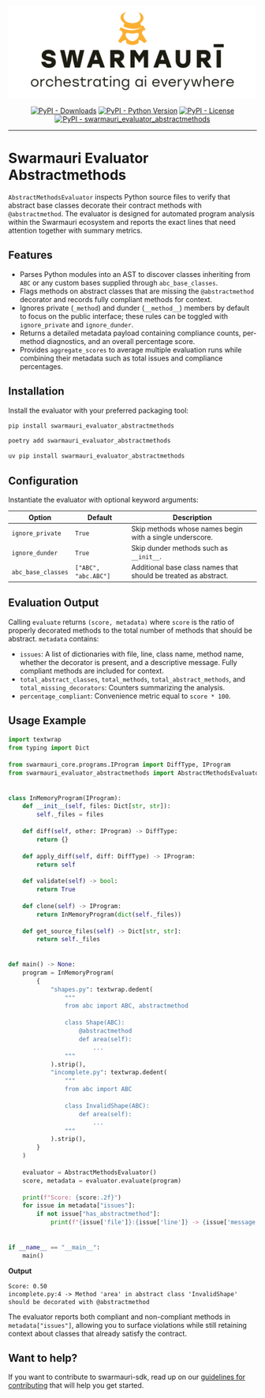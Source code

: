![Swarmauri Logo](https://github.com/swarmauri/swarmauri-sdk/blob/3d4d1cfa949399d7019ae9d8f296afba773dfb7f/assets/swarmauri.brand.theme.svg)

<p align="center">
    <a href="https://pypi.org/project/swarmauri_evaluator_abstractmethods/">
        <img src="https://img.shields.io/pypi/dm/swarmauri_evaluator_abstractmethods" alt="PyPI - Downloads"/></a>
    <a href="https://pypi.org/project/swarmauri_evaluator_abstractmethods/">
        <img src="https://img.shields.io/pypi/pyversions/swarmauri_evaluator_abstractmethods" alt="PyPI - Python Version"/></a>
    <a href="https://pypi.org/project/swarmauri_evaluator_abstractmethods/">
        <img src="https://img.shields.io/pypi/l/swarmauri_evaluator_abstractmethods" alt="PyPI - License"/></a>
    <a href="https://pypi.org/project/swarmauri_evaluator_abstractmethods/">
        <img src="https://img.shields.io/pypi/v/swarmauri_evaluator_abstractmethods?label=swarmauri_evaluator_abstractmethods&color=green" alt="PyPI - swarmauri_evaluator_abstractmethods"/></a>
</p>

---

# Swarmauri Evaluator Abstractmethods

`AbstractMethodsEvaluator` inspects Python source files to verify that abstract
base classes decorate their contract methods with `@abstractmethod`. The
evaluator is designed for automated program analysis within the Swarmauri
ecosystem and reports the exact lines that need attention together with summary
metrics.

## Features

- Parses Python modules into an AST to discover classes inheriting from
  `ABC` or any custom bases supplied through `abc_base_classes`.
- Flags methods on abstract classes that are missing the
  `@abstractmethod` decorator and records fully compliant methods for context.
- Ignores private (`_method`) and dunder (`__method__`) members by default to
  focus on the public interface; these rules can be toggled with
  `ignore_private` and `ignore_dunder`.
- Returns a detailed metadata payload containing compliance counts,
  per-method diagnostics, and an overall percentage score.
- Provides `aggregate_scores` to average multiple evaluation runs while
  combining their metadata such as total issues and compliance percentages.

## Installation

Install the evaluator with your preferred packaging tool:

```bash
pip install swarmauri_evaluator_abstractmethods
```

```bash
poetry add swarmauri_evaluator_abstractmethods
```

```bash
uv pip install swarmauri_evaluator_abstractmethods
```

## Configuration

Instantiate the evaluator with optional keyword arguments:

| Option | Default | Description |
| --- | --- | --- |
| `ignore_private` | `True` | Skip methods whose names begin with a single underscore. |
| `ignore_dunder` | `True` | Skip dunder methods such as `__init__`. |
| `abc_base_classes` | `["ABC", "abc.ABC"]` | Additional base class names that should be treated as abstract. |

## Evaluation Output

Calling `evaluate` returns `(score, metadata)` where `score` is the ratio of
properly decorated methods to the total number of methods that should be
abstract. `metadata` contains:

- `issues`: A list of dictionaries with file, line, class name, method name,
  whether the decorator is present, and a descriptive message. Fully compliant
  methods are included for context.
- `total_abstract_classes`, `total_methods`, `total_abstract_methods`, and
  `total_missing_decorators`: Counters summarizing the analysis.
- `percentage_compliant`: Convenience metric equal to `score * 100`.

## Usage Example

```python
import textwrap
from typing import Dict

from swarmauri_core.programs.IProgram import DiffType, IProgram
from swarmauri_evaluator_abstractmethods import AbstractMethodsEvaluator


class InMemoryProgram(IProgram):
    def __init__(self, files: Dict[str, str]):
        self._files = files

    def diff(self, other: IProgram) -> DiffType:
        return {}

    def apply_diff(self, diff: DiffType) -> IProgram:
        return self

    def validate(self) -> bool:
        return True

    def clone(self) -> IProgram:
        return InMemoryProgram(dict(self._files))

    def get_source_files(self) -> Dict[str, str]:
        return self._files


def main() -> None:
    program = InMemoryProgram(
        {
            "shapes.py": textwrap.dedent(
                """
                from abc import ABC, abstractmethod

                class Shape(ABC):
                    @abstractmethod
                    def area(self):
                        ...
                """
            ).strip(),
            "incomplete.py": textwrap.dedent(
                """
                from abc import ABC

                class InvalidShape(ABC):
                    def area(self):
                        ...
                """
            ).strip(),
        }
    )

    evaluator = AbstractMethodsEvaluator()
    score, metadata = evaluator.evaluate(program)

    print(f"Score: {score:.2f}")
    for issue in metadata["issues"]:
        if not issue["has_abstractmethod"]:
            print(f"{issue['file']}:{issue['line']} -> {issue['message']}")


if __name__ == "__main__":
    main()
```

**Output**

```
Score: 0.50
incomplete.py:4 -> Method 'area' in abstract class 'InvalidShape' should be decorated with @abstractmethod
```

The evaluator reports both compliant and non-compliant methods in
`metadata["issues"]`, allowing you to surface violations while still retaining
context about classes that already satisfy the contract.

## Want to help?

If you want to contribute to swarmauri-sdk, read up on our
[guidelines for contributing](https://github.com/swarmauri/swarmauri-sdk/blob/master/CONTRIBUTING.md)
that will help you get started.